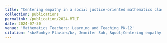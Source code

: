 ```yaml
---
title: "Centering empathy in a social justice-oriented mathematics classroom"
collection: publications
permalink: /publication/2024-MTLT
date: 2024-07-30
venue: 'Mathematics Teachers: Learning and Teaching PK-12'
citation: '<b>Eunhye Flavin</b>, Jennifer Suh, &quot;Centering empathy in a social justice-oriented mathematics classroom,&quot; in <i>Mathematics Teachers: Learning and Teaching PK-12</i>, accepted, 2024.'
---
```

